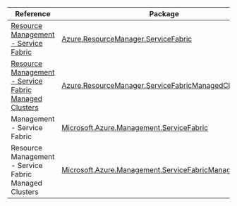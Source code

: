 | Reference | Package | Source |
|---|---|---|
|[Resource Management - Service Fabric](resourcemanager.servicefabric-readme.md)|[Azure.ResourceManager.ServiceFabric](https://www.nuget.org/packages/Azure.ResourceManager.ServiceFabric)|[GitHub](https://github.com/Azure/azure-sdk-for-net/blob/main/sdk/servicefabric/Azure.ResourceManager.ServiceFabric)|
|[Resource Management - Service Fabric Managed Clusters](resourcemanager.servicefabricmanagedclusters-readme.md)|[Azure.ResourceManager.ServiceFabricManagedClusters](https://www.nuget.org/packages/Azure.ResourceManager.ServiceFabricManagedClusters)|[GitHub](https://github.com/Azure/azure-sdk-for-net/blob/main/sdk/servicefabricmanagedclusters/Azure.ResourceManager.ServiceFabricManagedClusters)|
|Management - Service Fabric|[Microsoft.Azure.Management.ServiceFabric](https://www.nuget.org/packages/Microsoft.Azure.Management.ServiceFabric)|[GitHub](https://github.com/Azure/azure-sdk-for-net/blob/main/)|
|Resource Management - Service Fabric Managed Clusters|[Microsoft.Azure.Management.ServiceFabricManagedClusters](https://www.nuget.org/packages/Microsoft.Azure.Management.ServiceFabricManagedClusters)|[GitHub](https://github.com/Azure/azure-sdk-for-net/blob/main/)|

